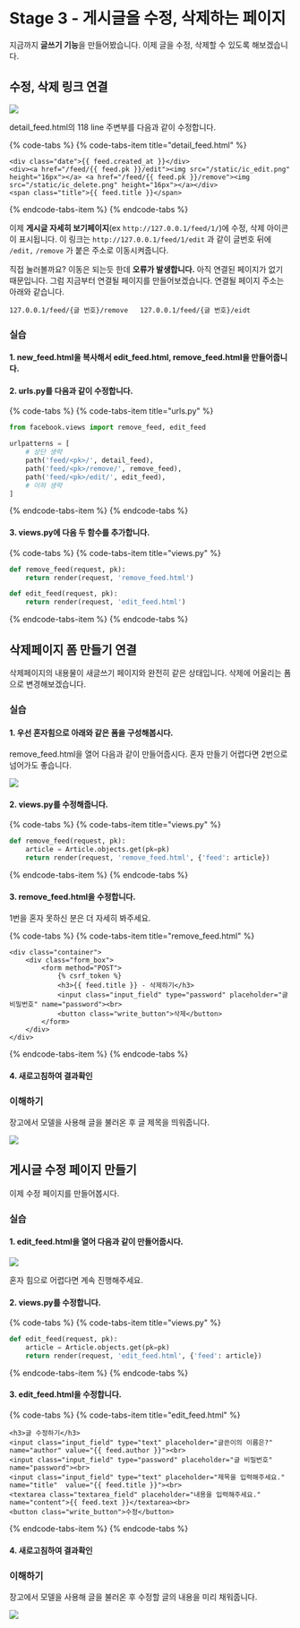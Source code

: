 # Stage 3 - 게시글을 수정, 삭제하는 페이지

지금까지 **글쓰기 기능**을 만들어봤습니다. 이제 글을 수정, 삭제할 수 있도록 해보겠습니다.

## 수정, 삭제 링크 연결

![](../.gitbook/assets/image%20%28106%29.png)

detail\_feed.html의 118 line 주변부를 다음과 같이 수정합니다.

{% code-tabs %}
{% code-tabs-item title="detail\_feed.html" %}
```markup
<div class="date">{{ feed.created_at }}</div>
<div><a href="/feed/{{ feed.pk }}/edit"><img src="/static/ic_edit.png" height="16px"></a> <a href="/feed/{{ feed.pk }}/remove"><img src="/static/ic_delete.png" height="16px"></a></div>
<span class="title">{{ feed.title }}</span>
```
{% endcode-tabs-item %}
{% endcode-tabs %}

 이제 **게시글 자세히 보기페이지**\(ex `http://127.0.0.1/feed/1/`\)에 수정, 삭제 아이콘이 표시됩니다. 이 링크는 `http://127.0.0.1/feed/1/edit` 과 같이 글번호 뒤에 `/edit,` `/remove` 가 붙은 주소로 이동시켜줍니다.

직접 눌러볼까요? 이동은 되는듯 한데 **오류가 발생합니다.** 아직 연결된 페이지가 없기 때문입니다. 그럼 지금부터 연결될 페이지를 만들어보겠습니다. 연결될 페이지 주소는 아래와 같습니다.

`127.0.0.1/feed/{글 번호}/remove  
127.0.0.1/feed/{글 번호}/eidt`

### 실습 

#### 1. new\_feed.html을 복사해서 edit\_feed.html, remove\_feed.html을 만들어줍니다.

#### 2. urls.py를 다음과 같이 수정합니다.

{% code-tabs %}
{% code-tabs-item title="urls.py" %}
```python
from facebook.views import remove_feed, edit_feed

urlpatterns = [
    # 상단 생략
    path('feed/<pk>/', detail_feed),
    path('feed/<pk>/remove/', remove_feed),
    path('feed/<pk>/edit/', edit_feed),
    # 이하 생략
]
```
{% endcode-tabs-item %}
{% endcode-tabs %}

#### 3.  views.py에 다음 두 함수를 추가합니다.

{% code-tabs %}
{% code-tabs-item title="views.py" %}
```python
def remove_feed(request, pk):
    return render(request, 'remove_feed.html')

def edit_feed(request, pk):
    return render(request, 'edit_feed.html')
```
{% endcode-tabs-item %}
{% endcode-tabs %}

## 삭제페이지 폼 만들기 연결

삭제페이지의 내용물이 새글쓰기 페이지와 완전히 같은 상태입니다. 삭제에 어울리는 폼으로 변경해보겠습니다.

### 실습

#### 1. 우선 혼자힘으로 아래와 같은 폼을 구성해봅시다.

remove\_feed.html을 열어 다음과 같이 만들어줍시다. 혼자 만들기 어렵다면 2번으로 넘어가도 좋습니다.

![](../.gitbook/assets/image%20%28218%29.png)

#### 2. views.py를 수정해줍니다.

{% code-tabs %}
{% code-tabs-item title="views.py" %}
```python
def remove_feed(request, pk):
    article = Article.objects.get(pk=pk)
    return render(request, 'remove_feed.html', {'feed': article})
```
{% endcode-tabs-item %}
{% endcode-tabs %}

####  3. remove\_feed.html을 수정합니다.

1번을 혼자 못하신 분은 더 자세히 봐주세요.

{% code-tabs %}
{% code-tabs-item title="remove\_feed.html" %}
```markup
<div class="container">
    <div class="form_box">
        <form method="POST">
            {% csrf_token %}
            <h3>{{ feed.title }} - 삭제하기</h3>
            <input class="input_field" type="password" placeholder="글 비밀번호" name="password"><br>
            <button class="write_button">삭제</button>
        </form>
    </div>
</div>
```
{% endcode-tabs-item %}
{% endcode-tabs %}

####  4. 새로고침하여 결과확인

### 이해하기

장고에서 모델을 사용해 글을 불러온 후 글 제목을 띄워줍니다.

![](../.gitbook/assets/image%20%28162%29.png)

## 게시글 수정 페이지 만들기

이제 수정 페이지를 만들어봅시다.

### 실습

#### 1. edit\_feed.html을 열어 다음과 같이 만들어줍시다.

![](../.gitbook/assets/image%20%28155%29.png)

혼자 힘으로 어렵다면 계속 진행해주세요.

#### 2. views.py를 수정합니다.

{% code-tabs %}
{% code-tabs-item title="views.py" %}
```python
def edit_feed(request, pk):
    article = Article.objects.get(pk=pk)
    return render(request, 'edit_feed.html', {'feed': article})
```
{% endcode-tabs-item %}
{% endcode-tabs %}

####  3. edit\_feed.html을 수정합니다.

{% code-tabs %}
{% code-tabs-item title="edit\_feed.html" %}
```markup
<h3>글 수정하기</h3>
<input class="input_field" type="text" placeholder="글쓴이의 이름은?" name="author" value="{{ feed.author }}"><br>
<input class="input_field" type="password" placeholder="글 비밀번호" name="password"><br>
<input class="input_field" type="text" placeholder="제목을 입력해주세요." name="title"  value="{{ feed.title }}"><br>
<textarea class="textarea_field" placeholder="내용을 입력해주세요." name="content">{{ feed.text }}</textarea><br>
<button class="write_button">수정</button>
```
{% endcode-tabs-item %}
{% endcode-tabs %}

#### 4.  새로고침하여 결과확인

### 이해하기

장고에서 모델을 사용해 글을 불러온 후 수정할 글의 내용을 미리 채워줍니다.

![](../.gitbook/assets/image%20%2899%29.png)



